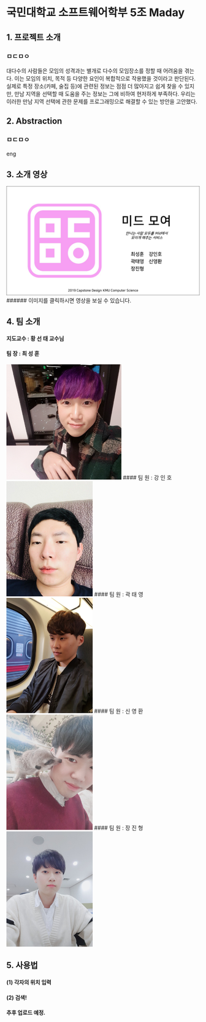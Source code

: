# 국민대학교 소프트웨어학부 5조 Maday

## 1. 프로젝트 소개

### ㅁㄷㅁㅇ

 대다수의 사람들은 모임의 성격과는 별개로 다수의 모임장소를 정할 때 어려움을 겪는다. 이는 모임의 위치, 목적 등 다양한 요인이 복합적으로 작용했을 것이라고 판단된다. 실제로 특정 장소(카페, 술집 등)에 관련된 정보는 점점 더 많아지고 쉽게 찾을 수 있지만, 만남 지역을 선택할 때 도움을 주는 정보는 그에 비하여 현저하게 부족하다. 우리는 이러한 만남 지역 선택에 관한 문제를 프로그래밍으로 해결할 수 있는 방안을 고안했다.

## 2. Abstraction

### ㅁㄷㅁㅇ

eng

## 3. 소개 영상

<a href="https://youtu.be/qf8jD1wuh0U">
<img src="./doc/수행계획서 및 발표자료/Youtube_Link.jpg">
</a>
###### 이미지를 클릭하시면 영상을 보실 수 있습니다.

## 4. 팀 소개
#### 지도교수 : 황 선 태 교수님
#### 팀 장 : 최 성 훈
<img src="./doc/수행계획서 및 발표자료/aboutTeam/최성훈.jpg" height="300" />
#### 팀 원 : 강 인 호
<img src="./doc/수행계획서 및 발표자료/aboutTeam/강인호.jpg" height="300" />
#### 팀 원 : 곽 태 영
<img src="./doc/수행계획서 및 발표자료/aboutTeam/곽태영.jpg" height="300" />
#### 팀 원 : 신 영 환
<img src="./doc/수행계획서 및 발표자료/aboutTeam/신영환.jpg" height="300" />
#### 팀 원 : 장 진 형
<img src="./doc/수행계획서 및 발표자료/aboutTeam/장진형.jpg" height="300" />


## 5. 사용법
#### (1) 각자의 위치 입력
#### (2) 검색!
#### 추후 업로드 예정.
